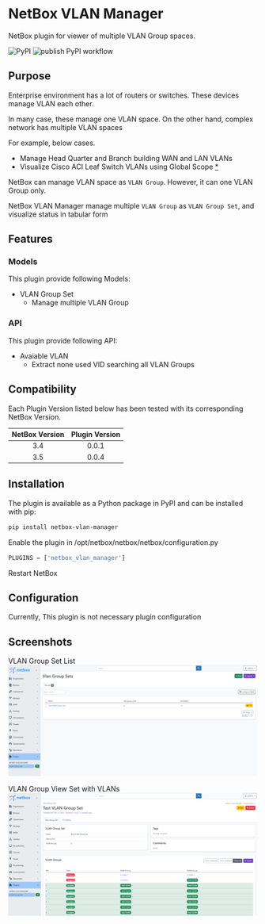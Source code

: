 # NetBox VLAN Manager

NetBox plugin for viewer of multiple VLAN Group spaces.

![PyPI](https://img.shields.io/pypi/v/netbox-vlan-manager)
![publish PyPI workflow](https://github.com/miyuk/netbox-vlan-manager/actions/workflows/pub-pypi.yml/badge.svg)


## Purpose

Enterprise environment has a lot of routers or switches.
These devices manage VLAN each other.

In many case, these manage one VLAN space.
On the other hand, complex network has multiple VLAN spaces

For example, below cases.

- Manage Head Quarter and Branch building WAN and LAN VLANs
- Visualize Cisco ACI Leaf Switch VLANs using Global Scope [*](https://learningnetwork.cisco.com/s/article/l2-interface-policy-global-scope-port-local-scope)

NetBox can manage VLAN space as `VLAN Group`.
However, it can one VLAN Group only.

NetBox VLAN Manager manage multiple `VLAN Group` as `VLAN Group Set`, and visualize status in tabular form


## Features

### Models

This plugin provide following Models:

- VLAN Group Set
    - Manage multiple VLAN Group

### API

This plugin provide following API:

- Avaiable VLAN
    - Extract none used VID searching all VLAN Groups

## Compatibility

Each Plugin Version listed below has been tested with its corresponding NetBox Version.

| NetBox Version | Plugin Version |
| :------------: | :------------: |
|      3.4       |     0.0.1      |
|      3.5       |     0.0.4      |

## Installation

The plugin is available as a Python package in PyPI and can be installed with pip:

```bash
pip install netbox-vlan-manager
```

Enable the plugin in /opt/netbox/netbox/netbox/configuration.py

```python
PLUGINS = ['netbox_vlan_manager']
```

Restart NetBox

## Configuration

Currently, This plugin is not necessary plugin configuration

## Screenshots

VLAN Group Set List
![VLAN Group Set List](https://raw.githubusercontent.com/miyuk/netbox-vlan-manager/main/docs/img/vlan_group_set_list.png)

VLAN Group View Set with VLANs
![VLAN Group Set VLANs](https://raw.githubusercontent.com/miyuk/netbox-vlan-manager/main/docs/img/vlan_group_set_vlans.png)
